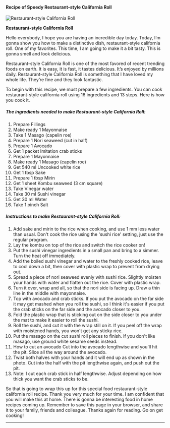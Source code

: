             

#### Recipe of Speedy Restaurant-style California Roll

![Restaurant-style California Roll](https://img-global.cpcdn.com/recipes/5180711274283008/751x532cq70/restaurant-style-california-roll-recipe-main-photo.jpg)

**Restaurant-style California Roll**

Hello everybody, I hope you are having an incredible day today. Today, I’m gonna show you how to make a distinctive dish, restaurant-style california roll. One of my favorites. This time, I am going to make it a bit tasty. This is gonna smell and look delicious.

Restaurant-style California Roll is one of the most favored of recent trending foods on earth. It is easy, it is fast, it tastes delicious. It’s enjoyed by millions daily. Restaurant-style California Roll is something that I have loved my whole life. They’re fine and they look fantastic.

To begin with this recipe, we must prepare a few ingredients. You can cook restaurant-style california roll using 16 ingredients and 13 steps. Here is how you cook it.

##### The ingredients needed to make Restaurant-style California Roll:

1.  Prepare Fillings
2.  Make ready 1 Mayonnaise
3.  Take 1 Masago (capelin roe)
4.  Prepare 1 Nori seaweed (cut in half)
5.  Prepare 1 Avocado
6.  Get 1 packet Imitation crab sticks
7.  Prepare 1 Mayonnaise
8.  Make ready 1 Masago (capelin roe)
9.  Get 540 ml Uncooked white rice
10.  Get 1 tbsp Sake
11.  Prepare 1 tbsp Mirin
12.  Get 1 sheet Kombu seaweed (3 cm square)
13.  Take Vinegar water
14.  Take 30 ml Sushi vinegar
15.  Get 30 ml Water
16.  Take 1 pinch Salt

##### Instructions to make Restaurant-style California Roll:

1.  Add sake and mirin to the rice when cooking, and use 1 mm less water than usual. Don't cook the rice using the 'sushi rice' setting, just use the regular program.
2.  Lay the kombu on top of the rice and switch the rice cooker on!
3.  Put the sushi vinegar ingredients in a small pan and bring to a simmer. Turn the heat off immediately.
4.  Add the boiled sushi vinegar and water to the freshly cooked rice, leave to cool down a bit, then cover with plastic wrap to prevent from drying out.
5.  Spread a piece of nori seaweed evenly with sushi rice. Slightly moisten your hands with water and flatten out the rice. Cover with plastic wrap.
6.  Turn it over, wrap and all, so that the nori side is facing up. Draw a thin line in the middle with mayonnaise.
7.  Top with avocado and crab sticks. If you put the avocado on the far side it may get mashed when you roll the sushi, so I think it's easier if you put the crab sticks on the far side and the avocado closer to you.
8.  Fold the plastic wrap that is sticking out on the side closer to you under the mat to make it easier to roll the sushi.
9.  Roll the sushi, and cut it with the wrap still on it. If you peel off the wrap with moistened hands, you won't get any sticky rice.
10.  Put the masago on the cut sushi roll pieces to finish. If you don't like masago, use ground white sesame seeds instead.
11.  How to cut an avocado Cut into the avocado lengthwise and you'll hit the pit. Slice all the way around the avocado.
12.  Twist both halves with your hands and it will end up as shown in the photo. Cut into the half with the pit lengthwise again, and push out the pit.
13.  Note: I cut each crab stick in half lengthwise. Adjust depending on how thick you want the crab sticks to be.

So that is going to wrap this up for this special food restaurant-style california roll recipe. Thank you very much for your time. I am confident that you will make this at home. There is gonna be interesting food in home recipes coming up. Remember to save this page in your browser, and share it to your family, friends and colleague. Thanks again for reading. Go on get cooking!

* * *
